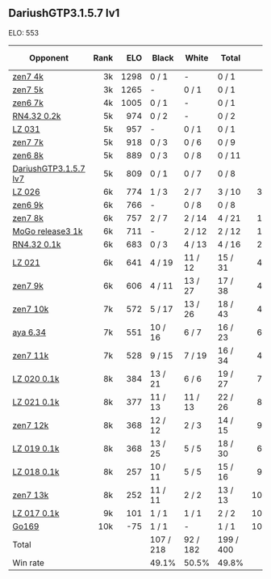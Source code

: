 ## DariushGTP3.1.5.7 lv1 ##

ELO: 553

Opponent | Rank | ELO | Black | White | Total | Win rate
---------|-----:|----:|-------|-------|-------|-------:
[zen7 4k](zen7%204k.md) | 3k | 1298 | 0 / 1 | - | 0 / 1 | 0.0%
[zen7 5k](zen7%205k.md) | 3k | 1265 | - | 0 / 1 | 0 / 1 | 0.0%
[zen6 7k](zen6%207k.md) | 4k | 1005 | 0 / 1 | - | 0 / 1 | 0.0%
[RN4.32 0.2k](RN4.32%200.2k.md) | 5k | 974 | 0 / 2 | - | 0 / 2 | 0.0%
[LZ 031](LZ%20031.md) | 5k | 957 | - | 0 / 1 | 0 / 1 | 0.0%
[zen7 7k](zen7%207k.md) | 5k | 918 | 0 / 3 | 0 / 6 | 0 / 9 | 0.0%
[zen6 8k](zen6%208k.md) | 5k | 889 | 0 / 3 | 0 / 8 | 0 / 11 | 0.0%
[DariushGTP3.1.5.7 lv7](DariushGTP3.1.5.7%20lv7.md) | 5k | 809 | 0 / 1 | 0 / 7 | 0 / 8 | 0.0%
[LZ 026](LZ%20026.md) | 6k | 774 | 1 / 3 | 2 / 7 | 3 / 10 | 30.0%
[zen6 9k](zen6%209k.md) | 6k | 766 | - | 0 / 8 | 0 / 8 | 0.0%
[zen7 8k](zen7%208k.md) | 6k | 757 | 2 / 7 | 2 / 14 | 4 / 21 | 19.0%
[MoGo release3 1k](MoGo%20release3%201k.md) | 6k | 711 | - | 2 / 12 | 2 / 12 | 16.7%
[RN4.32 0.1k](RN4.32%200.1k.md) | 6k | 683 | 0 / 3 | 4 / 13 | 4 / 16 | 25.0%
[LZ 021](LZ%20021.md) | 6k | 641 | 4 / 19 | 11 / 12 | 15 / 31 | 48.4%
[zen7 9k](zen7%209k.md) | 6k | 606 | 4 / 11 | 13 / 27 | 17 / 38 | 44.7%
[zen7 10k](zen7%2010k.md) | 7k | 572 | 5 / 17 | 13 / 26 | 18 / 43 | 41.9%
[aya 6.34](aya%206.34.md) | 7k | 551 | 10 / 16 | 6 / 7 | 16 / 23 | 69.6%
[zen7 11k](zen7%2011k.md) | 7k | 528 | 9 / 15 | 7 / 19 | 16 / 34 | 47.1%
[LZ 020 0.1k](LZ%20020%200.1k.md) | 8k | 384 | 13 / 21 | 6 / 6 | 19 / 27 | 70.4%
[LZ 021 0.1k](LZ%20021%200.1k.md) | 8k | 377 | 11 / 13 | 11 / 13 | 22 / 26 | 84.6%
[zen7 12k](zen7%2012k.md) | 8k | 368 | 12 / 12 | 2 / 3 | 14 / 15 | 93.3%
[LZ 019 0.1k](LZ%20019%200.1k.md) | 8k | 368 | 13 / 25 | 5 / 5 | 18 / 30 | 60.0%
[LZ 018 0.1k](LZ%20018%200.1k.md) | 8k | 257 | 10 / 11 | 5 / 5 | 15 / 16 | 93.8%
[zen7 13k](zen7%2013k.md) | 8k | 252 | 11 / 11 | 2 / 2 | 13 / 13 | 100.0%
[LZ 017 0.1k](LZ%20017%200.1k.md) | 9k | 101 | 1 / 1 | 1 / 1 | 2 / 2 | 100.0%
[Go169](Go169.md) | 10k | -75 | 1 / 1 | - | 1 / 1 | 100.0%
Total | | | 107 / 218 | 92 / 182 | 199 / 400 | 
Win rate| | | 49.1% | 50.5% | 49.8% | 

